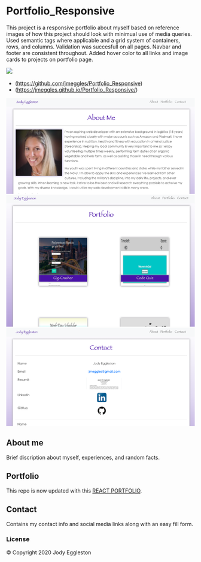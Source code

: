 # Portfolio_Responsive

This project is a responsive portfolio about myself based on reference images of how this project should look with minimual use of media queries.  Used semantic tags where applicable and a grid system of containers, rows, and columns.  Validation was succesfull on all pages.  Navbar and footer are consistent throughout.  Added hover color to all links and image cards to projects on portfolio page.  

![](https://media.giphy.com/media/S6lrsgIY4MsEDcR1ZN/giphy.gif)

- (https://github.com/jmeggles/Portfolio_Responsive)
- (https://jmeggles.github.io/Portfolio_Responsive/)

<img src="./assets/images/screenshot.png" width=600>
<img src="./assets/images/screenshot2.png" width=600>
<img src="./assets/images/screenshot3.png" width=600>


## About me
Brief discription about myself, experiences, and random facts. 

## Portfolio
This repo is now updated with this [REACT PORTFOLIO](https://jmeggles.github.io/Portfolio-mini-with-React/).

## Contact
Contains my contact info and social media links along with an easy fill form.

### License
© Copyright 2020 Jody Eggleston
